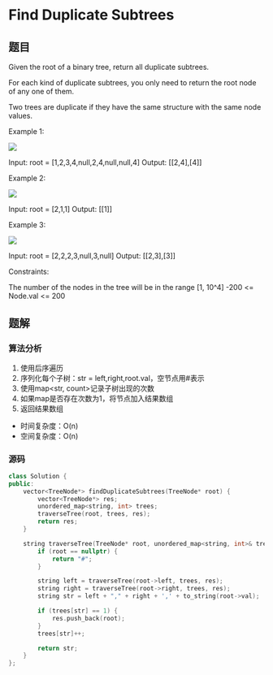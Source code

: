# Find Duplicate Subtrees
## 题目
Given the root of a binary tree, return all duplicate subtrees.

For each kind of duplicate subtrees, you only need to return the root node of any one of them.

Two trees are duplicate if they have the same structure with the same node values. 

Example 1:

![](https://assets.leetcode.com/uploads/2020/08/16/e1.jpg)


Input: root = [1,2,3,4,null,2,4,null,null,4]
Output: [[2,4],[4]]

Example 2:

![](https://assets.leetcode.com/uploads/2020/08/16/e2.jpg)

Input: root = [2,1,1]
Output: [[1]]

Example 3:

![](https://assets.leetcode.com/uploads/2020/08/16/e3.jpg)

Input: root = [2,2,2,3,null,3,null]
Output: [[2,3],[3]]
 

Constraints:

The number of the nodes in the tree will be in the range [1, 10^4]
-200 <= Node.val <= 200

## 题解
### 算法分析
1. 使用后序遍历
2. 序列化每个子树：str = left,right,root.val，空节点用#表示
3. 使用map<str, count>记录子树出现的次数
4. 如果map是否存在次数为1，将节点加入结果数组
5. 返回结果数组
+ 时间复杂度：O(n)
+ 空间复杂度：O(n)
### 源码
```C++ []
class Solution {
public:
    vector<TreeNode*> findDuplicateSubtrees(TreeNode* root) {
        vector<TreeNode*> res;
        unordered_map<string, int> trees;
        traverseTree(root, trees, res);
        return res;
    }

    string traverseTree(TreeNode* root, unordered_map<string, int>& trees, vector<TreeNode*>& res) {
        if (root == nullptr) {
            return "#";
        }

        string left = traverseTree(root->left, trees, res);
        string right = traverseTree(root->right, trees, res);
        string str = left + "," + right + ',' + to_string(root->val);

        if (trees[str] == 1) {
            res.push_back(root);
        }
        trees[str]++;

        return str;
    }
};